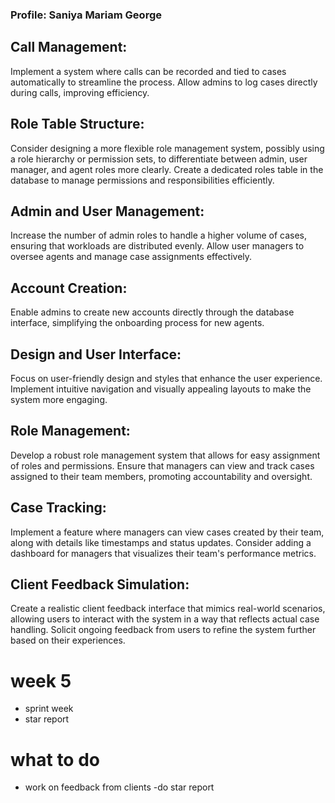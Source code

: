 ### Profile: Saniya Mariam George

## Call Management:
Implement a system where calls can be recorded and tied to cases automatically to streamline the process.
Allow admins to log cases directly during calls, improving efficiency.
## Role Table Structure:
Consider designing a more flexible role management system, possibly using a role hierarchy or permission sets, to differentiate between admin, user manager, and agent roles more clearly.
Create a dedicated roles table in the database to manage permissions and responsibilities efficiently.
## Admin and User Management:
Increase the number of admin roles to handle a higher volume of cases, ensuring that workloads are distributed evenly.
Allow user managers to oversee agents and manage case assignments effectively.
## Account Creation:
Enable admins to create new accounts directly through the database interface, simplifying the onboarding process for new agents.
## Design and User Interface:
Focus on user-friendly design and styles that enhance the user experience.
Implement intuitive navigation and visually appealing layouts to make the system more engaging.
## Role Management:
Develop a robust role management system that allows for easy assignment of roles and permissions.
Ensure that managers can view and track cases assigned to their team members, promoting accountability and oversight.
## Case Tracking:
Implement a feature where managers can view cases created by their team, along with details like timestamps and status updates.
Consider adding a dashboard for managers that visualizes their team's performance metrics.
## Client Feedback Simulation:
Create a realistic client feedback interface that mimics real-world scenarios, allowing users to interact with the system in a way that reflects actual case handling.
Solicit ongoing feedback from users to refine the system further based on their experiences.
 
# week 5
- sprint week
- star report

# what to do 
- work on feedback from clients
-do star report 
